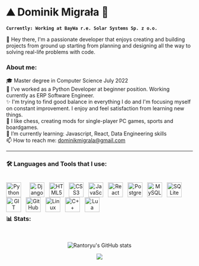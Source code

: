 # ⛰️ Dominik Migrała 🌲

**`Currently: Working at BayWa r.e. Solar Systems Sp. z o.o.`**

👋 Hey there, I'm a passionate developer that enjoys creating and building projects from ground up starting from planning and designing all the way to solving real-life problems with code.

### About me:<br>

🎓 Master degree in Computer Science July 2022<br>
🧪 I've worked as a Python Developer at beginner position. Working currently as ERP Software Engineer.<br>
✨ I'm trying to find good balance in everything I do and I'm focusing myself on constant improvement. I enjoy and feel satisfaction from learning new things.<br>
🎲 I like chess, creating mods for single-player PC games, sports and boardgames.<br>
🌱 I’m currently learning: Javascript, React, Data Engineering skills<br>
📫 How to reach me: dominikmigrala@gmail.com<br>


---
### 🛠️ Languages and Tools that I use:
<br>
<div align="center">
<a href="https://www.python.org/" target="_blank"><img align="left" alt="Python" width="40px" style="padding-right:20px;" src="https://cdn.jsdelivr.net/gh/devicons/devicon/icons/python/python-original.svg"/></a>
<a href="https://www.djangoproject.com/" target="_blank"><img align="left" alt="Django" width="40px" style="padding-right:10px;" src="https://cdn.jsdelivr.net/gh/devicons/devicon/icons/django/django-plain.svg"/></a>
<a href="https://www.w3schools.com/html/" target="_blank"><img align="left" alt="HTML5" width="40px" style="padding-right:10px;" src="https://cdn.jsdelivr.net/gh/devicons/devicon/icons/html5/html5-original.svg"/></a>
<a href="https://www.w3schools.com/css/" target="_blank"><img align="left" alt="CSS3" width="40px" style="padding-right:10px;" src="https://cdn.jsdelivr.net/gh/devicons/devicon/icons/css3/css3-original.svg"/></a>
<a href="https://www.javascript.com/" target="_blank"><img align="left" alt="JavaScript" width="40px" style="padding-right:10px;" src="https://cdn.jsdelivr.net/gh/devicons/devicon/icons/javascript/javascript-original.svg"/></a>
<a href="https://reactjs.org/" target="_blank"><img align="left" alt="React" width="40px" style="padding-right:10px;" src="https://cdn.jsdelivr.net/gh/devicons/devicon/icons/react/react-original-wordmark.svg"/></a>
<a href="https://www.postgresql.org/" target="_blank"><img align="left" alt="PostgreSQL" width="40px" style="padding-right:10px;" src="https://cdn.jsdelivr.net/gh/devicons/devicon/icons/postgresql/postgresql-original-wordmark.svg"/></a>
<a href="https://www.mysql.com/" target="_blank"><img align="left" alt="MySQL" width="40px" style="padding-right:10px;" src="https://cdn.jsdelivr.net/gh/devicons/devicon/icons/mysql/mysql-original-wordmark.svg"/></a>
<a href="https://sqlite.org/index.html/" target="_blank"><img align="left" alt="SQLite" width="40px" style="padding-right:10px;" src="https://cdn.jsdelivr.net/gh/devicons/devicon/icons/sqlite/sqlite-original-wordmark.svg"/></a>
<a href="https://git-scm.com/" target="_blank"><img align="left" alt="GIT" width="40px" style="padding-right:10px;" src="https://cdn.jsdelivr.net/gh/devicons/devicon/icons/git/git-original.svg"/></a>
<a href="https://github.com/" target="_blank"><img align="left" alt="GitHub" width="40px" style="padding-right:10px;" src="https://cdn.jsdelivr.net/gh/devicons/devicon/icons/github/github-original.svg"/></a>
<a href="https://www.linux.org/" target="_blank"><img align="left" alt="Linux OS" width="40px" style="padding-right:10px;" src="https://cdn.jsdelivr.net/gh/devicons/devicon/icons/linux/linux-original.svg"/></a>
<a href="https://isocpp.org/" target="_blank"><img align="left" alt="C++" width="40px" style="padding-right:10px;" src="https://cdn.jsdelivr.net/gh/devicons/devicon/icons/cplusplus/cplusplus-original.svg"/></a>
<a href="https://www.lua.org/" target="_blank"><img align="left" alt="Lua" width="40px" style="padding-right:10px;" src="https://cdn.jsdelivr.net/gh/devicons/devicon/icons/lua/lua-original-wordmark.svg"/></a>
</div>

<br><br>

#

### 📊 Stats:

<br>

<div align="center">

![Rantoryu's GitHub stats](https://github-readme-stats-sigma-five.vercel.app/api?username=rantoryu&show_icons=true&theme=gruvbox)

<!--
[![GitHub Streak](https://streak-stats.demolab.com?user=Rantoryu&theme=gruvbox)](https://git.io/streak-stats)
-->

</div>

<div align="center">
<img src="https://komarev.com/ghpvc/?username=rantoryu&&style=flat-square" align="center" />
</div>  

#

<!--
<details>
  <summary><h3>👨‍💻 My coding journey</summary>
  I started my coding journey from modyfing game files, building simple scripts and creating cheats to single player games. Later I've got interest in game modding community like https://www.nexusmods.com where I found lots of possibilities to learn new skills and it helped me to take my first steps into programming. I found at some point in myself a desire to learn Python that helped me land my first IT job upon graduation.</details>
-->

<!--
**Rantoryu/Rantoryu** is a ✨ _special_ ✨ repository because its `README.md` (this file) appears on your GitHub profile.

Here are some ideas to get you started:

- 🔭 I’m currently working on ...
- 🌱 I’m currently learning ...
- 👯 I’m looking to collaborate on ...
- 🤔 I’m looking for help with ...
- 💬 Ask me about ...
- 📫 How to reach me: ...
- 😄 Pronouns: ...
- ⚡ Fun fact: ...
-->
